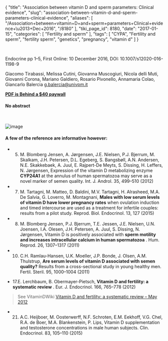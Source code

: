 {
    "title": "Association between vitamin D and sperm parameters: Clinical evidence",
    "slug": "association-between-vitamin-d-and-sperm-parameters-clinical-evidence",
    "aliases": [
        "/Association+between+vitamin+D+and+sperm+parameters+Clinical+evidence+\u2013+Dec+2016",
        "/8180"
    ],
    "tiki_page_id": 8180,
    "date": "2017-01-15",
    "categories": [
        "Fertility and sperm"
    ],
    "tags": [
        "CYPA",
        "Fertility and sperm",
        "fertility sperm",
        "genetics",
        "pregnancy",
        "vitamin d"
    ]
}


&nbsp;

Endocrine pp 1–5, First Online: 10 December 2016, DOI: 10.1007/s12020-016-1198-9

Giacomo Tirabassi, Melissa Cutini, Giovanna Muscogiuri, Nicola delli Muti, Giovanni Corona, Mariano Galdiero, Rosario Pivonello, Annamaria Colao, Giancarlo Balercia g.balercia@univpm.it

 **[PDF is Behind a $40 paywall](http://link.springer.com/article/10.1007%2Fs12020-016-1198-9)** 

#### No abstract

&nbsp;

<img src="https://d378j1rmrlek7x.cloudfront.net/attachments/jpeg/sperm-parameters.jpg" alt="image">

#### A few of the reference are informative however:

* 5. M. Blomberg Jensen, A. Jørgensen, J.E. Nielsen, P.J. Bjerrum, M. Skalkam, J.H. Petersen, D.L. Egeberg, S. Bangsbøll, A.N. Andersen, N.E. Skakkebaek, A. Juul, E. Rajpert-De Meyts, S. Dissing, H. Leffers, N. Jørgensen, Expression of the vitamin D metabolizing enzyme  **CYP24A1**  at the annulus of human spermatozoa may serve as a novel marker of semen quality. Int. J. Androl. 35, 499–510 (2012)

* 7. M. Tartagni, M. Matteo, D. Baldini, M.V. Tartagni, H. Alrasheed, M.A. De Salvia, G. Loverro, M. Montagnani,  **Males with low serum levels of vitamin D have lower pregnancy rates** when ovulation induction and timed intercourse are used as a treatment for infertile couples: results from a pilot study. Reprod. Biol. Endocrinol. 13, 127 (2015)

* 8. M. Blomberg Jensen, P.J. Bjerrum, T.E. Jessen, J.E. Nielsen, U.N. Joensen, I.A. Olesen, J.H. Petersen, A. Juul, S. Dissing, N. Jørgensen, Vitamin D is positively associated with  **sperm motility and increases intracellular calcium in human spermatozoa** . Hum. Reprod. 26, 1307–1317 (2011)

* 10. C.H. Ramlau-Hansen, U.K. Moeller, J.P. Bonde, J. Olsen, A.M. Thulstrup,  **Are serum levels of vitamin D associated with semen quality?**  Results from a cross-sectional study in young healthy men. Fertil. Steril. 95, 1000–1004 (2011)

* 17.E. Lerchbaum, B. Obermayer-Pietsch,  **Vitamin D and fertility: a systematic review** . Eur. J. Endocrinol. 166, 765–778 (2012)

> See VitaminDWiki [Vitamin D and fertility: a systematic review – May 2012](/posts/vitamin-d-and-fertility-a-systematic-review)

* 21. A.C. Heijboer, M. Oosterwerff, N.F. Schroten, E.M. Eekhoff, V.G. Chel, R.A. de Boer, M.A. Blankenstein, P. Lips, Vitamin D supplementation and testosterone concentrations in male human subjects. Clin. Endocrinol. 83, 105–110 (2015)